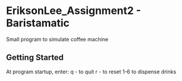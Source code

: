 # EriksonLee_Assignment2 - Baristamatic

Small program to simulate coffee machine

## Getting Started

At program startup, enter:
q - to quit
r - to reset 
1-6 to dispense drinks
